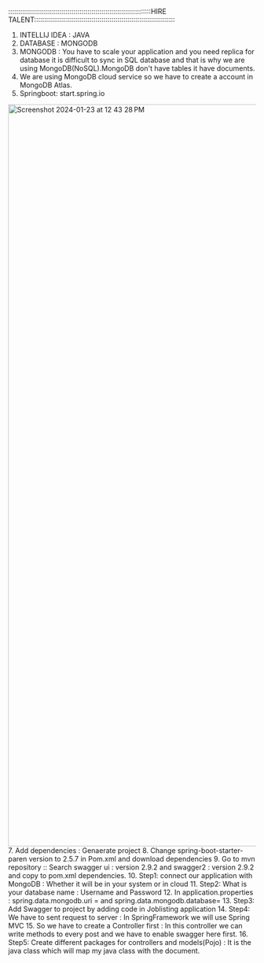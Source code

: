 ::::::::::::::::::::::::::::::::::::::::::::::::::::::::::::::::::::::::HIRE TALENT:::::::::::::::::::::::::::::::::::::::::::::::::::::::::::::::::::::::

1. INTELLIJ IDEA : JAVA
2. DATABASE      : MONGODB 
3. MONGODB       : You have to scale your application and you need replica for database it is difficult to sync in SQL database and that is why we are using MongoDB(NoSQL).MongoDB don't have tables it have documents.
5. We are using MongoDB cloud service so we have to create a account in MongoDB Atlas.
6. Springboot: start.spring.io
<img width="1510" alt="Screenshot 2024-01-23 at 12 43 28 PM" src="https://github.com/String369/HireTalent-Java-Spring-MongoDB/assets/132102851/8401fc22-5d9a-43c2-ad58-3d7d28e53103">
7. Add dependencies : Genaerate project
8. Change spring-boot-starter-paren version to 2.5.7 in Pom.xml and download dependencies
9. Go to mvn repository :: Search swagger ui : version 2.9.2 and swagger2 : version 2.9.2 and copy to pom.xml dependencies.
10. Step1: connect our application with MongoDB : Whether it will be in your system or in cloud
11. Step2: What is your database name : Username and Password
12. In application.properties : spring.data.mongodb.uri =  and spring.data.mongodb.database=
13. Step3: Add Swagger to project by adding code in Joblisting application
14. Step4: We have to sent request to server : In SpringFramework we will use Spring MVC 
15. So we have to create a Controller first : In this controller we can write methods to every post and we have to enable swagger here first.
16. Step5: Create different packages for controllers and models(Pojo) : It is the java class which will map my java class with the document.
